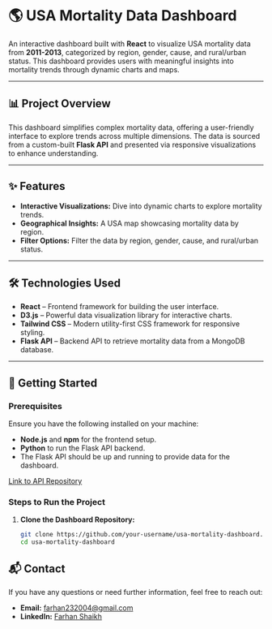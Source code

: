 # 🌎 **USA Mortality Data Dashboard**

An interactive dashboard built with **React** to visualize USA mortality data from **2011-2013**, categorized by region, gender, cause, and rural/urban status. This dashboard provides users with meaningful insights into mortality trends through dynamic charts and maps.

---

## 📊 **Project Overview**

This dashboard simplifies complex mortality data, offering a user-friendly interface to explore trends across multiple dimensions. The data is sourced from a custom-built **Flask API** and presented via responsive visualizations to enhance understanding.

---

## ✨ **Features**

- **Interactive Visualizations:** Dive into dynamic charts to explore mortality trends.
- **Geographical Insights:** A USA map showcasing mortality data by region.
- **Filter Options:** Filter the data by region, gender, cause, and rural/urban status.

---

## 🛠 **Technologies Used**

- **React** – Frontend framework for building the user interface.
- **D3.js** – Powerful data visualization library for interactive charts.
- **Tailwind CSS** – Modern utility-first CSS framework for responsive styling.
- **Flask API** – Backend API to retrieve mortality data from a MongoDB database.

---

## 🚀 **Getting Started**

### **Prerequisites**

Ensure you have the following installed on your machine:
- **Node.js** and **npm** for the frontend setup.
- **Python** to run the Flask API backend.
- The Flask API should be up and running to provide data for the dashboard.

[Link to API Repository](https://github.com/Ryuk0777/US-Mortality-Data-API)

### **Steps to Run the Project**

1. **Clone the Dashboard Repository:**
   ```bash
   git clone https://github.com/your-username/usa-mortality-dashboard.git
   cd usa-mortality-dashboard

## 📬 **Contact**

If you have any questions or need further information, feel free to reach out:

- **Email:** [farhan232004@gmail.com](mailto:farhan232004@gmail.com)
- **LinkedIn:** [Farhan Shaikh](https://www.linkedin.com/in/farhan-shaikh-7a6907250/)
